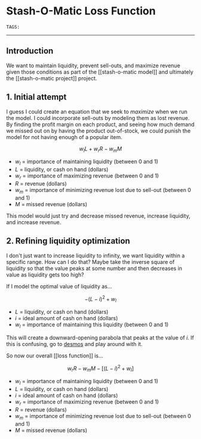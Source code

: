 # Stash-O-Matic Loss Function
`TAGS:`

---
## Introduction
We want to maintain liquidity, prevent sell-outs, and maximize revenue given those conditions as part of the [[stash-o-matic model]] and ultimately the [[stash-o-matic project]] project. 

## 1. Initial attempt
I guess I could create an equation that we seek to *maximize* when we run the model. I could incorporate sell-outs by modeling them as lost revenue. By finding the profit margin on each product, and seeing how much demand we missed out on by having the product out-of-stock, we could punish the model for not having enough of a popular item.

$$
w_lL+w_rR-w_mM
$$

- $w_l$ = importance of maintaining liquidity (between 0 and 1)
- $L$ = liquidity, or cash on hand (dollars)
- $w_r$ = importance of maximizing revenue (between 0 and 1)
- $R$ = revenue (dollars)
- $w_m$ = importance of minimizing revenue lost due to sell-out (between 0 and 1)
- $M$ = missed revenue (dollars)

This model would just try and decrease missed revenue, increase liquidity, and increase revenue. 

## 2. Refining liquidity optimization
I don't just want to increase liquidity to infinity, we want liquidity within a specific range. How can I do that? Maybe take the inverse square of liquidity so that the value peaks at some number and then decreases in value as liquidity gets too high?

If I model the optimal value of liquidity as...

$$
-(L-i)^2+w_l
$$

- $L$ = liquidity, or cash on hand (dollars)
- $i$ = ideal amount of cash on hand (dollars)
- $w_l$ = importance of maintaining this liquidity (between 0 and 1)

This will create a downward-opening parabola that peaks at the value of $i$. If this is confusing, go to [desmos](https://www.desmos.com/calculator/ubkht6qz91) and play around with it. 

So now our overall [[loss function]] is...

$$
w_rR-w_mM-[(L-i)^2+w_l]
$$

- $w_l$ = importance of maintaining liquidity (between 0 and 1)
- $L$ = liquidity, or cash on hand (dollars)
- $i$ = ideal amount of cash on hand (dollars)
- $w_r$ = importance of maximizing revenue (between 0 and 1)
- $R$ = revenue (dollars)
- $w_m$ = importance of minimizing revenue lost due to sell-out (between 0 and 1)
- $M$ = missed revenue (dollars)